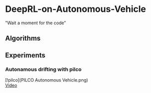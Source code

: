 # DeepRL-on-Autonomous-Vehicle
"Wait a moment for the code"
## Algorithms

## Experiments
### Autonamous drifting with pilco
[!pilco](PILCO Autonomous Vehicle.png)  
[Video](https://www.youtube.com/watch?v=vsAGxb89ECs&feature=youtu.be)